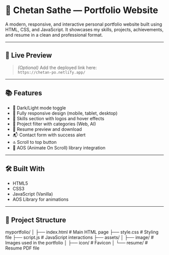 # 💼 Chetan Sathe — Portfolio Website

A modern, responsive, and interactive personal portfolio website built using HTML, CSS, and JavaScript. It showcases my skills, projects, achievements, and resume in a clean and professional format.

---

## 🚀 Live Preview

> *(Optional)* Add the deployed link here:  
> `https://chetan-po.netlify.app/`

---

## 📚 Features

- 🌙 Dark/Light mode toggle
- 📱 Fully responsive design (mobile, tablet, desktop)
- 🧠 Skills section with logos and hover effects
- 📂 Project filter with categories (Web, AI)
- 📄 Resume preview and download
- 📬 Contact form with success alert
- 🔝 Scroll to top button
- 🔧 AOS (Animate On Scroll) library integration

---

## 🛠️ Built With

- HTML5
- CSS3
- JavaScript (Vanilla)
- AOS Library for animations

---

## 📁 Project Structure
myportfolio/
│
├── index.html # Main HTML page
├── style.css # Styling file
├── script.js # JavaScript interactions
├── assets/
│ ├── image/ # Images used in the portfolio
│ ├── icon/ # Favicon
│ └── resume/ # Resume PDF file

